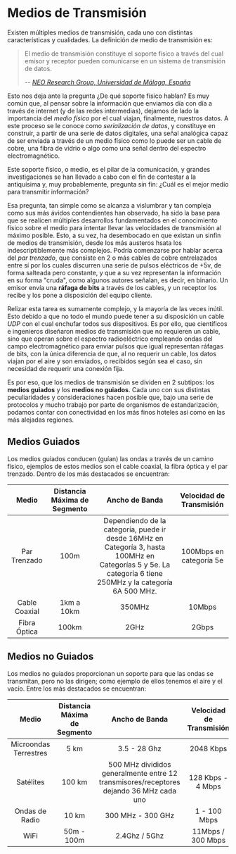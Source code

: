 # Medios de Transmisión

Existen múltiples medios de transmisión, cada uno con distintas características y cualidades. La definición de medio de transmisión es:

> El medio de transmisión constituye el soporte físico a través del cual emisor y receptor pueden comunicarse en un sistema de transmisión de datos.
> 
> -- <cite>[NEO Research Group, Universidad de Málaga, España][1]</cite>

Esto nos deja ante la pregunta ¿De qué soporte físico hablan? Es muy común que, al pensar sobre la información que enviamos día con día a través de internet (y de las redes intermedias), dejamos de lado la importancia del *medio físico* por el cual viajan, finalmente, nuestros datos. A este proceso se le conoce como *serialización de datos*, y constituye en construir, a partir de una serie de datos digitales, una señal analógica capaz de ser enviada a través de un medio físico como lo puede ser un cable de cobre, una fibra de vidrio o algo como una señal dentro del espectro electromagnético.

Este soporte físico, o medio, es el pilar de la comunicación, y grandes investigaciones se han llevado a cabo con el fin de contestar a la antiquísima y, muy probablemente, pregunta sin fin: ¿Cuál es el mejor medio para transmitir información?

Esa pregunta, tan simple como se alcanza a vislumbrar y tan compleja como sus más ávidos contendientes han observado, ha sido la base para que se realicen múltiples desarrollos fundamentados en el conocimiento físico sobre el medio para intentar llevar las velocidades de transmisión al máximo posible. Esto, a su vez, ha desembocado en que existan un sinfin de medios de transmisión, desde los más austeros hsata los indescriptiblemente más complejos. Podría comenzarse por hablar acerca del *par trenzado*, que consiste en 2 o más cables de cobre entrelazados entre sí por los cuales discurren una serie de pulsos eléctricos de +5v, de forma salteada pero constante, y que a su vez representan la información en su forma "cruda", como algunos autores señalan, es decir, en binario. Un emisor envía una **ráfaga de bits** a través de los cables, y un receptor los recibe y los pone a disposición del equipo cliente. 

Relizar esta tarea es sumamente complejo, y la mayoría de las veces inútil. Esto debido a que no todo el mundo puede tener a su disposición un cable *UDP* con el cual enchufar todos sus dispositivos. Es por ello, que científicos e ingenieros diseñaron medios de transmisión que no requieren un cable, sino que operan sobre el espectro radioeléctrico empleando ondas del campo electromagnético para enviar pulsos que igual representan ráfagas de bits, con la única diferencia de que, al no requerir un cable, los datos viajan por el aire y son enviados, o recibidos según sea el caso, sin necesidad de requerir una conexión fija.

Es por eso, que los medios de transmisión se dividen en 2 subtipos: los **medios guiados** y los **medios no guiados**. Cada uno con sus distintas peculiaridades y consideraciones hacen posible que, bajo una serie de protocolos y mucho trabajo por parte de organismos de estandarización, podamos contar con conectividad en los más finos hoteles así como en las más alejadas regiones.

## Medios Guiados

Los medios guiados conducen (guían) las ondas a través de un camino físico, ejemplos de estos medios son el cable coaxial, la fibra óptica y el par trenzado. Dentro de los más destacados se encuentran:


|Medio|Distancia Máxima de Segmento|Ancho de Banda|Velocidad de Transmisión|
|:--:|:--:|:--:|:--:|
|Par Trenzado|100m|Dependiendo de la categoría, puede ir desde 16MHz en Categoría 3, hasta 100MHz en Categorías 5 y 5e. La categoría 6 tiene 250MHz y la categoría 6A 500 MHz.| 100Mbps en categoría 5e|
|Cable Coaxial|1km a 10km|350MHz|10Mbps|
|Fibra Óptica|100km|2GHz|2Gbps|

## Medios no Guiados

Los medios no guiados proporcionan un soporte para que las ondas se transmitan, pero no las dirigen; como ejemplo de ellos tenemos el aire y el vacío. Entre los más destacados se encuentran:

|Medio|Distancia Máxima de Segmento|Ancho de Banda|Velocidad de Transmisión|
|:--:|:--:|:--:|:--:|
|Microondas Terrestres|5 km|3.5 - 28 Ghz|2048 Kbps
|Satélites|100 km| 500 MHz divididos generalmente entre 12 transmisores/receptores dejando 36 MHz cada uno|128 Kbps - 4 Mbps|
|Ondas de Radio|10 km|300 MHz - 300 GHz|1 - 100 Mbps|
|WiFi|50m - 100m|2.4Ghz / 5Ghz|11Mbps / 300 Mbps

[1]: http://neo.lcc.uma.es/evirtual/cdd/tutorial/fisico/Mtransm.html
